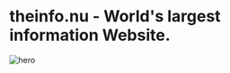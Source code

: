 # theinfo.nu - World's largest information Website.


![hero](https://user-images.githubusercontent.com/83747215/144740335-8024f29d-89b8-4084-9e7a-89ea15af82ae.png)

